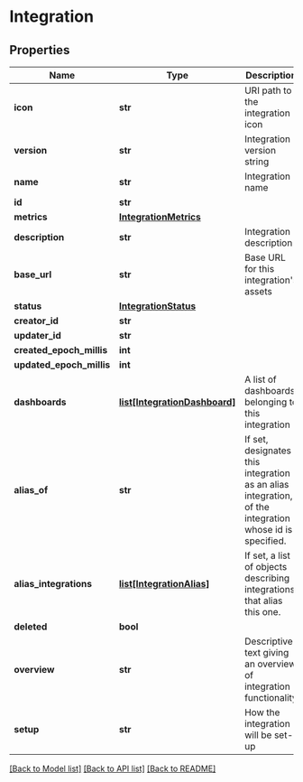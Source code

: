 # Integration

## Properties
Name | Type | Description | Notes
------------ | ------------- | ------------- | -------------
**icon** | **str** | URI path to the integration icon | 
**version** | **str** | Integration version string | 
**name** | **str** | Integration name | 
**id** | **str** |  | [optional] 
**metrics** | [**IntegrationMetrics**](IntegrationMetrics.md) |  | [optional] 
**description** | **str** | Integration description | 
**base_url** | **str** | Base URL for this integration&#39;s assets | [optional] 
**status** | [**IntegrationStatus**](IntegrationStatus.md) |  | [optional] 
**creator_id** | **str** |  | [optional] 
**updater_id** | **str** |  | [optional] 
**created_epoch_millis** | **int** |  | [optional] 
**updated_epoch_millis** | **int** |  | [optional] 
**dashboards** | [**list[IntegrationDashboard]**](IntegrationDashboard.md) | A list of dashboards belonging to this integration | [optional] 
**alias_of** | **str** | If set, designates this integration as an alias integration, of the integration whose id is specified. | [optional] 
**alias_integrations** | [**list[IntegrationAlias]**](IntegrationAlias.md) | If set, a list of objects describing integrations that alias this one. | [optional] 
**deleted** | **bool** |  | [optional] 
**overview** | **str** | Descriptive text giving an overview of integration functionality | [optional] 
**setup** | **str** | How the integration will be set-up | [optional] 

[[Back to Model list]](../README.md#documentation-for-models) [[Back to API list]](../README.md#documentation-for-api-endpoints) [[Back to README]](../README.md)


